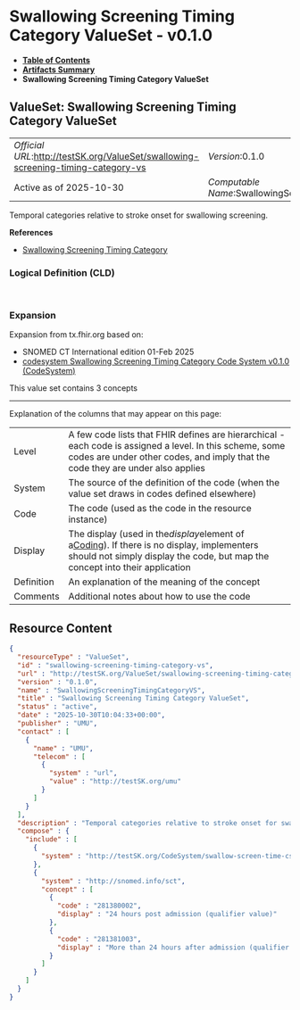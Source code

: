 # Swallowing Screening Timing Category ValueSet - v0.1.0

* [**Table of Contents**](toc.md)
* [**Artifacts Summary**](artifacts.md)
* **Swallowing Screening Timing Category ValueSet**

## ValueSet: Swallowing Screening Timing Category ValueSet 

| | |
| :--- | :--- |
| *Official URL*:http://testSK.org/ValueSet/swallowing-screening-timing-category-vs | *Version*:0.1.0 |
| Active as of 2025-10-30 | *Computable Name*:SwallowingScreeningTimingCategoryVS |

 
Temporal categories relative to stroke onset for swallowing screening. 

 **References** 

* [Swallowing Screening Timing Category](StructureDefinition-swallowing-screening-timing-category-ext.md)

### Logical Definition (CLD)

 

### Expansion

Expansion from tx.fhir.org based on:

* SNOMED CT International edition 01-Feb 2025
* [codesystem Swallowing Screening Timing Category Code System v0.1.0 (CodeSystem)](CodeSystem-swallow-screen-time-cs.md)

This value set contains 3 concepts

-------

 Explanation of the columns that may appear on this page: 

| | |
| :--- | :--- |
| Level | A few code lists that FHIR defines are hierarchical - each code is assigned a level. In this scheme, some codes are under other codes, and imply that the code they are under also applies |
| System | The source of the definition of the code (when the value set draws in codes defined elsewhere) |
| Code | The code (used as the code in the resource instance) |
| Display | The display (used in the*display*element of a[Coding](http://hl7.org/fhir/R5/datatypes.html#Coding)). If there is no display, implementers should not simply display the code, but map the concept into their application |
| Definition | An explanation of the meaning of the concept |
| Comments | Additional notes about how to use the code |



## Resource Content

```json
{
  "resourceType" : "ValueSet",
  "id" : "swallowing-screening-timing-category-vs",
  "url" : "http://testSK.org/ValueSet/swallowing-screening-timing-category-vs",
  "version" : "0.1.0",
  "name" : "SwallowingScreeningTimingCategoryVS",
  "title" : "Swallowing Screening Timing Category ValueSet",
  "status" : "active",
  "date" : "2025-10-30T10:04:33+00:00",
  "publisher" : "UMU",
  "contact" : [
    {
      "name" : "UMU",
      "telecom" : [
        {
          "system" : "url",
          "value" : "http://testSK.org/umu"
        }
      ]
    }
  ],
  "description" : "Temporal categories relative to stroke onset for swallowing screening.",
  "compose" : {
    "include" : [
      {
        "system" : "http://testSK.org/CodeSystem/swallow-screen-time-cs"
      },
      {
        "system" : "http://snomed.info/sct",
        "concept" : [
          {
            "code" : "281380002",
            "display" : "24 hours post admission (qualifier value)"
          },
          {
            "code" : "281381003",
            "display" : "More than 24 hours after admission (qualifier value)"
          }
        ]
      }
    ]
  }
}

```
